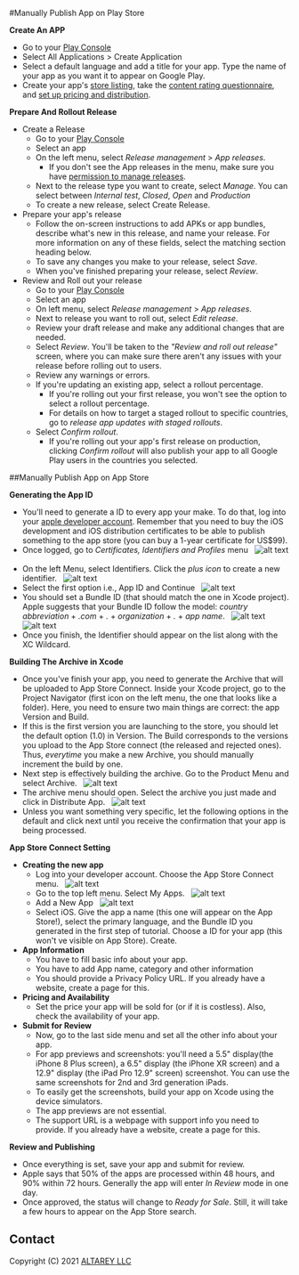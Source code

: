 #Manually Publish App on Play Store

**Create An APP**
- Go to your [Play Console](https://play.google.com/apps/publish/)
- Select All Applications > Create Application
- Select a default language and add a title for your app. Type the name of your app as you want it to appear on Google Play.
- Create your app's [store listing](https://support.google.com/googleplay/android-developer/answer/113469#store_listing), take the [content rating questionnaire](https://support.google.com/googleplay/android-developer/answer/188189), and [set up pricing and distribution](https://support.google.com/googleplay/android-developer/answer/6334373).

**Prepare And Rollout Release**
- Create a Release
  - Go to your [Play Console](https://play.google.com/apps/publish/)
  - Select an app
  - On the left menu, select *Release management* > *App releases*.
    - If you don't see the App releases in the menu, make sure you have [permission to manage releases](https://support.google.com/googleplay/android-developer/answer/2528691#definitions).
  - Next to the release type you want to create, select *Manage*. You can select between *Internal test*, *Closed*, *Open* and *Production*
  - To create a new release, select Create Release.
- Prepare your app's release
  - Follow the on-screen instructions to add APKs or app bundles, describe what's new in this release, and name your release. For more information on any of these fields, select the matching section heading below.
  - To save any changes you make to your release, select *Save*.
  - When you've finished preparing your release, select *Review*.
- Review and Roll out your release
  - Go to your [Play Console](https://play.google.com/apps/publish/)
  - Select an app
  - On left menu, select *Release management* > *App releases*.
  - Next to release you want to roll out, select *Edit release*.
  - Review your draft release and make any additional changes that are needed.
  - Select *Review*. You'll be taken to the *"Review and roll out release"* screen, where you can make sure there aren't any issues with your release before rolling out to users.
  - Review any warnings or errors.
  - If you're updating an existing app, select a rollout percentage.
    - If you're rolling out your first  release, you won't see the option to select a rollout percentage.
    - For details on how to target a staged rollout to specific countries, go to *release app updates with staged rollouts*.
  - Select *Confirm rollout*.
    - If you're rolling out your app's first release on production, clicking *Confirm rollout* will also publish your app to all Google Play users in the countries you selected.

##Manually Publish App on App Store

**Generating the App ID**
 - You'll need to generate a ID to every app your make. To do that, log into your [apple developer account](https://idmsa.apple.com/IDMSWebAuth/signin?appIdKey=891bd3417a7776362562d2197f89480a8547b108fd934911bcbea0110d07f757&path=%2Faccount%2F&rv=1). Remember that you need to buy the iOS development and iOS distribution certificates to be able to publish something to the app store (you can buy a 1-year certificate for US$99).
 - Once logged, go to *Certificates, Identifiers and Profiles* menu
 &nbsp;
 ![alt text](resources/appstore1.png "Title")
 &nbsp;
 - On the left Menu, select Identifiers. Click the *plus icon* to create a new identifier.
 &nbsp;
 ![alt text](resources/appstore2.png "Title")
 &nbsp;
 - Select the first option i.e., App ID and Continue
 &nbsp;
 ![alt text](resources/appstore3.png "Title")
 &nbsp;
 - You should set a Bundle ID (that should match the one in Xcode project). Apple suggests that your Bundle ID follow the model: *country abbreviation* + *.com* + *.* + *organization* + *.* + *app name*.
 &nbsp;
 ![alt text](resources/appstore4.png "Title")
 &nbsp;
 &nbsp;
 ![alt text](resources/xcode15.png "Title")
 &nbsp;
 - Once you finish, the Identifier should appear on the list along with the XC Wildcard.

**Building The Archive in Xcode**
- Once you've finish your app, you need to generate the Archive that will be uploaded to App Store Connect. Inside your Xcode project, go to the Project Navigator (first icon on the left menu, the one that looks like a folder). Here, you need to ensure two main things are correct: the app Version and Build.
- If this is the first version you are launching to the store, you should let the default option (1.0) in Version. The Build corresponds to the versions you upload to the App Store connect (the released and rejected ones). Thus, *everytime* you make a new Archive, you should manually increment the build by one.
- Next step is effectively building the archive. Go to the Product Menu and select Archive.
&nbsp;
 ![alt text](resources/xcode6.png "Title")
 &nbsp;
- The archive menu should open. Select the archive you just made and click in Distribute App.
&nbsp;
![alt text](resources/xcode8.png "Title")
&nbsp;
- Unless you want something very specific, let the following options in the default and click next until you receive the confirmation that your app is being processed.

**App Store Connect Setting**
  - **Creating the new app**
    - Log into your developer account. Choose the App Store Connect menu.
      &nbsp;
      ![alt text](resources/appstore1.png "Title")
      &nbsp;
    - Go to the top left menu. Select My Apps.
      &nbsp;
      ![alt text](resources/appstore5.png "Title")
      &nbsp;
    - Add a New App
      &nbsp;
      ![alt text](resources/appstore6.png "Title")
      &nbsp;
    - Select iOS. Give the app a name (this one will appear on the App Store!), select the primary language,
    and the Bundle ID you generated in the first step of tutorial. Choose a ID for your app (this won't ve visible on App Store). Create.
  - **App Information**
    - You have to fill basic info about your app.
    - You have to add App name, category and other information
    - You should provide a Privacy Policy URL. If you already have a website, create a page for this.
  - **Pricing and Availability**
    - Set the price your app will be sold for (or if it is costless). Also, check the availability of your app.
  - **Submit for Review**
    - Now, go to the last side menu and set all the other info about your app.
    - For app previews and screenshots: you'll need a 5.5" display(the iPhone 8 Plus screen), a 6.5" display (the iPhone XR screen) and a 12.9" display (the iPad Pro 12.9" screen) screenshot. You can use the same screenshots for 2nd and 3rd generation iPads.
    - To easily get the screenshots, build your app on Xcode using the device simulators.
    - The app previews are not essential.
    - The support URL is a webpage with support info you need to provide. If you already have a website, create a page for this.

**Review and Publishing**
- Once everything is set, save your app and submit for review.
- Apple says that 50% of the apps are processed within 48 hours, and 90% within 72 hours. Generally the app will enter *In Review* mode in one day.
- Once approved, the status will change to *Ready for Sale*. Still, it will take a few hours to appear on the App Store search.




## Contact

Copyright (C) 2021 [ALTAREY LLC](http://tradingsaga.com)

